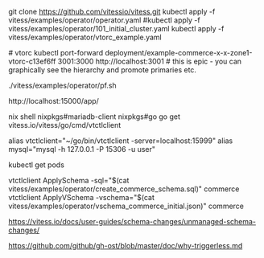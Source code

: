 
git clone https://github.com/vitessio/vitess.git
kubectl apply -f vitess/examples/operator/operator.yaml
#kubectl apply -f vitess/examples/operator/101_initial_cluster.yaml
kubectl apply -f vitess/examples/operator/vtorc_example.yaml

\# vtorc
kubectl port-forward deployment/example-commerce-x-x-zone1-vtorc-c13ef6ff 3001:3000
http://localhost:3001
\# this is epic - you can graphically see the hierarchy and promote primaries etc.

./vitess/examples/operator/pf.sh

http://localhost:15000/app/

nix shell nixpkgs#mariadb-client nixpkgs#go
go get vitess.io/vitess/go/cmd/vtctlclient

alias vtctlclient="~/go/bin/vtctlclient -server=localhost:15999"
alias mysql="mysql -h 127.0.0.1 -P 15306 -u user"

kubectl get pods

vtctlclient ApplySchema -sql="$(cat vitess/examples/operator/create_commerce_schema.sql)" commerce
vtctlclient ApplyVSchema -vschema="$(cat vitess/examples/operator/vschema_commerce_initial.json)" commerce

https://vitess.io/docs/user-guides/schema-changes/unmanaged-schema-changes/

https://github.com/github/gh-ost/blob/master/doc/why-triggerless.md

